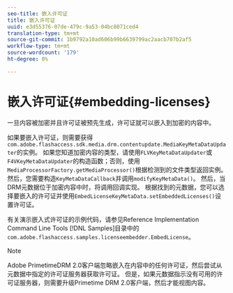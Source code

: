 ```yaml
---
seo-title: 嵌入许可证
title: 嵌入许可证
uuid: e3d55376-07de-479c-9a53-04bc8071ced4
translation-type: tm+mt
source-git-commit: 1b9792a10ad606b99b6639799ac2aacb707b2af5
workflow-type: tm+mt
source-wordcount: '179'
ht-degree: 0%

---
```



# 嵌入许可证{#embedding-licenses}

一旦内容被加密并且许可证被预先生成，许可证就可以嵌入到加密的内容中。

如果要嵌入许可证，则需要获得`com.adobe.flashaccess.sdk.media.drm.contentupdate.MediaKeyMetaDataUpdater`的实例。 如果您知道加密内容的类型，请使用`FLVKeyMetaDataUpdater`或`F4VKeyMetaDataUpdater`的构造函数；否则，使用`MediaProcessorFactory.getMediaProcessor()`根据检测到的文件类型返回实例。 然后，您需要构造`KeyMetaDataCallback`并调用`modifyKeyMetaData()`。 然后，当DRM元数据位于加密内容中时，将调用回调实现。 根据找到的元数据，您可以选择要嵌入的许可证并使用`EmbedLicenseKeyMetaData.setEmbeddedLicenses()`设置许可证。

有关演示嵌入式许可证的示例代码，请参见Reference Implementation Command Line Tools [!DNL Samples]目录中的`com.adobe.flashaccess.samples.licenseembedder.EmbedLicense`。

>[!NOTE]
>
>Adobe PrimetimeDRM 2.0客户端忽略嵌入在内容中的任何许可证，然后尝试从元数据中指定的许可证服务器获取许可证。 但是，如果元数据指示没有可用的许可证服务器，则需要升级Primetime DRM 2.0客户端，然后才能视图内容。

